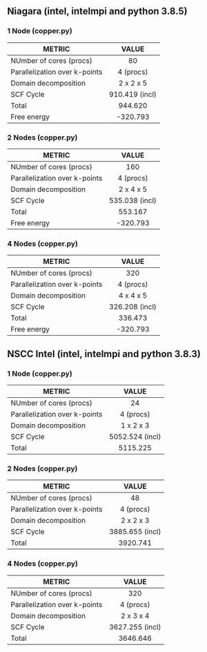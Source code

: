 ## Niagara (intel, intelmpi and python 3.8.5)

### 1 Node (copper.py)

| METRIC        | VALUE         | 
| ------------- |:-------------:|
| NUmber of cores (procs)      | 80 |
| Parallelization over k-points      | 4 (procs)      |
| Domain decomposition | 2 x 2 x 5      |
| SCF Cycle            | 910.419 (incl) |
| Total                | 944.620        |
| Free energy          | -320.793       |

### 2 Nodes (copper.py)

| METRIC        | VALUE         | 
| ------------- |:-------------:|
| NUmber of cores (procs)      | 160 |
| Parallelization over k-points      | 4 (procs)      |
| Domain decomposition | 2 x 4 x 5      |
| SCF Cycle            | 535.038 (incl) |
| Total                | 553.167        |
| Free energy          | -320.793       |

### 4 Nodes (copper.py)

| METRIC        | VALUE         | 
| ------------- |:-------------:|
| NUmber of cores (procs)      | 320 |
| Parallelization over k-points      | 4 (procs)      |
| Domain decomposition | 4 x 4 x 5      |
| SCF Cycle            | 326.208 (incl) |
| Total                | 336.473        |
| Free energy          | -320.793       |

## NSCC Intel (intel, intelmpi and python 3.8.3)

### 1 Node (copper.py)

| METRIC        | VALUE         | 
| ------------- |:-------------:|
| NUmber of cores (procs)      | 24 |
| Parallelization over k-points      | 4 (procs)      |
| Domain decomposition | 1 x 2 x 3      |
| SCF Cycle            | 5052.524 (incl) |
| Total                | 5115.225        |

### 2 Nodes (copper.py)

| METRIC        | VALUE         | 
| ------------- |:-------------:|
| NUmber of cores (procs)      | 48 |
| Parallelization over k-points      | 4 (procs)      |
| Domain decomposition | 2 x 2 x 3      |
| SCF Cycle            | 3885.655 (incl) |
| Total                | 3920.741        |

### 4 Nodes (copper.py)

| METRIC        | VALUE         | 
| ------------- |:-------------:|
| NUmber of cores (procs)      | 320 |
| Parallelization over k-points      | 4 (procs)      |
| Domain decomposition | 2 x 3 x 4      |
| SCF Cycle            | 3627.255 (incl) |
| Total                | 3646.646        |
